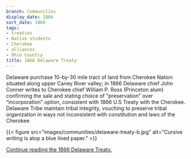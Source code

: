 ```yaml
---
branch: Communities
display_date: 1866
sort_date: 1866
tags:
- treaties
- Native students
- Cherokee
- alliances
- Ohio Country
title: 1866 Delaware Treaty
---
```


Delaware purchase 10-by-30 mile tract of land from Cherokee Nation situated along upper Caney River valley; in 1866 Delaware chief John Conner writes to Cherokee chief William P. Ross (Princeton alum) confirming the sale and stating choice of “preservation” over “incorporation” option, consistent with 1866 U.S Treaty with the Cherokee. Delaware Tribe maintain tribal integrity, vouching to preserve tribal organization in ways not inconsistent with constitution and laws of the Cherokee

{{< figure src="images/communities/delaware-treaty-b.jpg" alt="Cursive writing is atop a blue lined paper." >}}


[Continue reading the 1866 Delaware Treaty.](https://catalog.archives.gov/id/179009052?objectPage=2)

